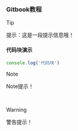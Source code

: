 ### Gitbook教程

> [!TIP]
> 提示：这是一段提示信息哦！

#### 代码块演示

```javaScript
console.log('代码块')

```

> [!NOTE]
> Note提示！

<br>

> [!WARNING]
> 警告提示！